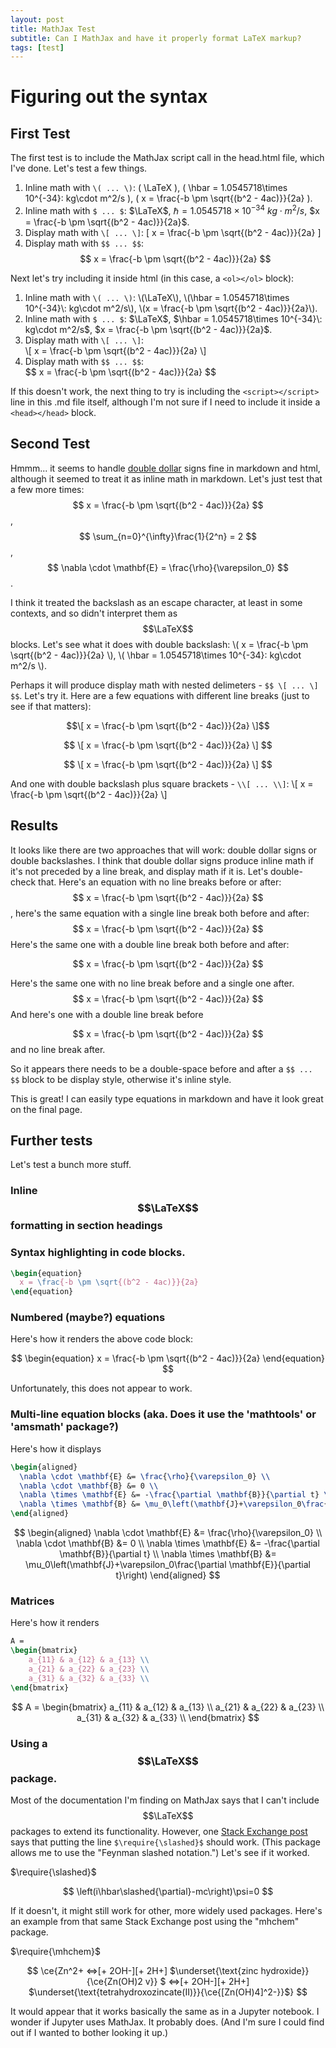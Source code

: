 ```yaml
---
layout: post
title: MathJax Test
subtitle: Can I MathJax and have it properly format LaTeX markup?
tags: [test]
---
```


# Figuring out the syntax

## First Test
The first test is to include the MathJax script call in the head.html file, which I've done. Let's test a few things.
1. Inline math with `\( ... \)`: \( \LaTeX \), \( \hbar = 1.0545718\times 10^{-34}\: kg\cdot m^2/s \), \( x = \frac{-b \pm \sqrt{(b^2 - 4ac)}}{2a} \).
2. Inline math with `$ ... $`: $\LaTeX$, $\hbar = 1.0545718\times 10^{-34}\: kg\cdot m^2/s$, $x = \frac{-b \pm \sqrt{(b^2 - 4ac)}}{2a}$.
3. Display math with `\[ ... \]`:
\[ x = \frac{-b \pm \sqrt{(b^2 - 4ac)}}{2a} \]
4. Display math with `$$ ... $$`:
$$ x = \frac{-b \pm \sqrt{(b^2 - 4ac)}}{2a} $$

Next let's try including it inside html (in this case, a `<ol></ol>` block):
<ol>
  <li>
    Inline math with <code>\( ... \)</code>: \(\LaTeX\), \(\hbar = 1.0545718\times 10^{-34}\: kg\cdot m^2/s\), \(x = \frac{-b \pm \sqrt{(b^2 - 4ac)}}{2a}\).
  </li>
  <li>
    Inline math with <code>$ ... $</code>: $\LaTeX$, $\hbar = 1.0545718\times 10^{-34}\: kg\cdot m^2/s$, $x = \frac{-b \pm \sqrt{(b^2 - 4ac)}}{2a}$.
  </li>
  <li>
    Display math with <code>\[ ... \]</code>:
    <br>
    \[ x = \frac{-b \pm \sqrt{(b^2 - 4ac)}}{2a} \]
  </li>
  <li>
    Display math with <code>$$ ... $$</code>:
    <br>
    $$ x = \frac{-b \pm \sqrt{(b^2 - 4ac)}}{2a} $$
  </li>
</ol>

If this doesn't work, the next thing to try is including the `<script></script>` line in this .md file itself, although I'm not sure if I need to include it inside a `<head></head>` block.

## Second Test
Hmmm... it seems to handle [double dollar](https://trigun.fandom.com/wiki/Chapter_1) signs fine in markdown and html, although it seemed to treat it as inline math in markdown. Let's just test that a few more times: $$ x = \frac{-b \pm \sqrt{(b^2 - 4ac)}}{2a} $$, $$ \sum_{n=0}^{\infty}\frac{1}{2^n} = 2 $$, $$ \nabla \cdot \mathbf{E} = \frac{\rho}{\varepsilon_0} $$.

I think it treated the backslash as an escape character, at least in some contexts, and so didn't interpret them as $$\LaTeX$$ blocks. Let's see what it does with double backslash: \\( x = \frac{-b \pm \sqrt{(b^2 - 4ac)}}{2a} \\), \\( \hbar = 1.0545718\times 10^{-34}\: kg\cdot m^2/s \\).

Perhaps it will produce display math with nested delimeters - `$$ \[ ... \] $$`. Let's try it. Here are a few equations with different line breaks (just to see if that matters):

$$\[ x = \frac{-b \pm \sqrt{(b^2 - 4ac)}}{2a} \]$$

$$ \[
  x = \frac{-b \pm \sqrt{(b^2 - 4ac)}}{2a}
\] $$

$$
\[
  x = \frac{-b \pm \sqrt{(b^2 - 4ac)}}{2a}
\]
$$

And one with double backslash plus square brackets - `\\[ ... \\]`:
\\[ x = \frac{-b \pm \sqrt{(b^2 - 4ac)}}{2a} \\]

## Results
It looks like there are two approaches that will work: double dollar signs or double backslashes. I think that double dollar signs produce inline math if it's not preceded by a line break, and display math if it is. Let's double-check that. Here's an equation with no line breaks before or after: $$ x = \frac{-b \pm \sqrt{(b^2 - 4ac)}}{2a} $$, here's the same equation with a single line break both before and after:
$$ x = \frac{-b \pm \sqrt{(b^2 - 4ac)}}{2a} $$
Here's the same one with a double line break both before and after:

$$ x = \frac{-b \pm \sqrt{(b^2 - 4ac)}}{2a} $$

Here's the same one with no line break before and a single one after. $$ x = \frac{-b \pm \sqrt{(b^2 - 4ac)}}{2a} $$
And here's one with a double line break before

$$ x = \frac{-b \pm \sqrt{(b^2 - 4ac)}}{2a} $$ and no line break after.

So it appears there needs to be a double-space before and after a `$$ ... $$` block to be display style, otherwise it's inline style.

This is great! I can easily type equations in markdown and have it look great on the final page.

## Further tests
Let's test a bunch more stuff. 

### Inline $$\LaTeX$$ formatting in section headings

### Syntax highlighting in code blocks.

```latex
\begin{equation}
  x = \frac{-b \pm \sqrt{(b^2 - 4ac)}}{2a}
\end{equation}
```

### Numbered (maybe?) equations

Here's how it renders the above code block:

$$
\begin{equation}
  x = \frac{-b \pm \sqrt{(b^2 - 4ac)}}{2a}
\end{equation}
$$

Unfortunately, this does not appear to work.

### Multi-line equation blocks (aka. Does it use the 'mathtools' or 'amsmath' package?)

Here's how it displays

```latex
\begin{aligned}
  \nabla \cdot \mathbf{E} &= \frac{\rho}{\varepsilon_0} \\
  \nabla \cdot \mathbf{B} &= 0 \\
  \nabla \times \mathbf{E} &= -\frac{\partial \mathbf{B}}{\partial t} \\
  \nabla \times \mathbf{B} &= \mu_0\left(\mathbf{J}+\varepsilon_0\frac{\partial \mathbf{E}}{\partial t}\right)
\end{aligned}
```

$$
\begin{aligned}
  \nabla \cdot \mathbf{E} &= \frac{\rho}{\varepsilon_0} \\
  \nabla \cdot \mathbf{B} &= 0 \\
  \nabla \times \mathbf{E} &= -\frac{\partial \mathbf{B}}{\partial t} \\
  \nabla \times \mathbf{B} &= \mu_0\left(\mathbf{J}+\varepsilon_0\frac{\partial \mathbf{E}}{\partial t}\right)
\end{aligned}
$$

### Matrices

Here's how it renders

```latex
A = 
\begin{bmatrix}
    a_{11} & a_{12} & a_{13} \\
    a_{21} & a_{22} & a_{23} \\
    a_{31} & a_{32} & a_{33} \\
\end{bmatrix}
```
$$
A = 
\begin{bmatrix}
    a_{11} & a_{12} & a_{13} \\
    a_{21} & a_{22} & a_{23} \\
    a_{31} & a_{32} & a_{33} \\
\end{bmatrix}
$$

### Using a $$\LaTeX$$ package.
Most of the documentation I'm finding on MathJax says that I can't include $$\LaTeX$$ packages to extend its functionality. However, one [Stack Exchange post](https://stackoverflow.com/questions/21192606/can-i-add-latex-packages-to-mathjax) says that putting the line `$\require{\slashed}$` should work. (This package allows me to use the "Feynman slashed notation.") Let's see if it worked.

$\require{\slashed}$

$$
  \left(i\hbar\slashed{\partial}-mc\right)\psi=0
$$

If it doesn't, it might still work for other, more widely used packages. Here's an example from that same Stack Exchange post using the "mhchem" package.

$\require{\mhchem}$

$$
\ce{Zn^2+  <=>[+ 2OH-][+ 2H+]  
$\underset{\text{zinc hydroxide}}{\ce{Zn(OH)2 v}}
$  <=>[+ 2OH-][+ 2H+] 
$\underset{\text{tetrahydroxozincate(II)}}{\ce{[Zn(OH)4]^2-}}$}
$$

It would appear that it works basically the same as in a Jupyter notebook. I wonder if Jupyter uses MathJax. It probably does. (And I'm sure I could find out if I wanted to bother looking it up.)
